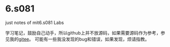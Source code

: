 # 6.s081
just notes of mit6.s081 Labs

学习笔记，鼓励自己动手，所以github上并不放源码，如果需要源码作为参考，参见我的[gitee](https://gitee.com/moni_world/6.s081)。
可能有一些我没发现的bug和错误，如果发现，烦请指教。

